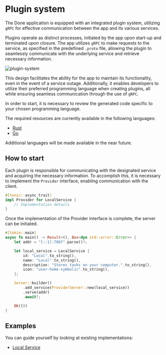 # Plugin system
The Done application is equipped with an integrated plugin system, utilizing `gRPC` for effective communication between the app and its various services.

Plugins operate as distinct processes, initiated by the app upon start-up and terminated upon closure. The app utilizes `gRPC` to make requests to the 
service, as specified in the predefined `.proto` file, allowing the plugin to seamlessly communicate with the underlying service and retrieve necessary 
information.

![plugin-system](https://user-images.githubusercontent.com/22224438/213039114-5485cf37-a1d2-4d8f-ad5e-c79d632027a0.png)

This design facilitates the ability for the app to maintain its functionality, even in the event of a service outage. Additionally, it enables 
developers to utilize their preferred programming language when creating plugins, all while ensuring seamless communication through the use of `gRPC`.

In order to start, it is necessary to review the generated code specific to your chosen programming language. 

The required resources are currently available in the following languages: 

- [Rust](https://github.com/done-devs/proto-rust)
- [Go](https://github.com/done-devs/proto-rust)

Additional languages will be made available in the near future.

## How to start
Each plugin is responsible for communicating with the designated service and acquiring the necessary information. To accomplish this, it is necessary 
to implement the `Provider` interface, enabling communication with the client.

```rust
#[tonic::async_trait]
impl Provider for LocalService {
    // Implementation details
}
```

Once the implementation of the Provider interface is complete, the server can be initiated.

```rust
#[tokio::main]
async fn main() -> Result<(), Box<dyn std::error::Error>> {
    let addr = "[::1]:7007".parse()?;

    let local_service = LocalService {
        id: "Local".to_string(),
        name: "Local".to_string(),
        description: "Stores tasks on your computer.".to_string(),
        icon: "user-home-symbolic".to_string(),
    };

    Server::builder()
        .add_service(ProviderServer::new(local_service))
        .serve(addr)
        .await?;

    Ok(())
}
```

## Examples
You can guide yourself by looking at existing implementations:

- [Local Service](https://github.com/done-devs/local-plugin)
